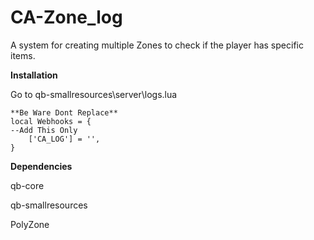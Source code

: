 # CA-Zone_log
A system for creating multiple Zones to check if the player has specific items.

**Installation**


Go to qb-smallresources\server\logs.lua

```
**Be Ware Dont Replace**
local Webhooks = {
--Add This Only
    ['CA_LOG'] = '',
}

```
**Dependencies**

qb-core


qb-smallresources


PolyZone
